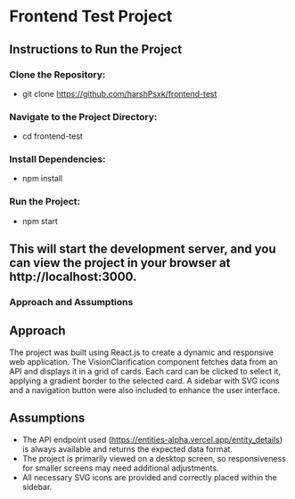 # Frontend Test Project

## Instructions to Run the Project

### Clone the Repository:

- git clone https://github.com/harshPsxk/frontend-test


### Navigate to the Project Directory:

- cd frontend-test

### Install Dependencies:

- npm install

### Run the Project:

- npm start

## This will start the development server, and you can view the project in your browser at http://localhost:3000.

### Approach and Assumptions
## Approach
The project was built using React.js to create a dynamic and responsive web application. The VisionClarification component fetches data from an API and displays it in a grid of cards. Each card can be clicked to select it, applying a gradient border to the selected card. A sidebar with SVG icons and a navigation button were also included to enhance the user interface.

## Assumptions
- The API endpoint used (https://entities-alpha.vercel.app/entity_details) is always available and returns the expected data format.
- The project is primarily viewed on a desktop screen, so responsiveness for smaller screens may need additional adjustments.
- All necessary SVG icons are provided and correctly placed within the sidebar.
